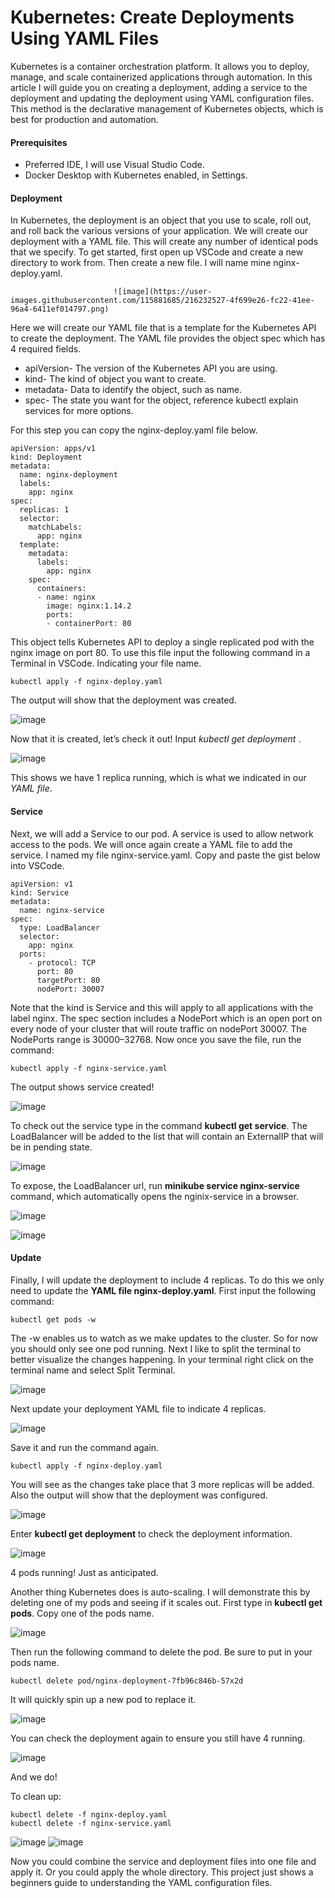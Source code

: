 # Kubernetes: Create Deployments Using YAML Files


Kubernetes is a container orchestration platform. It allows you to deploy, manage, and scale containerized applications through automation. In this article I will guide you on creating a deployment, adding a service to the deployment and updating the deployment using YAML configuration files. This method is the declarative management of Kubernetes objects, which is best for production and automation.


#### Prerequisites

* Preferred IDE, I will use Visual Studio Code.
* Docker Desktop with Kubernetes enabled, in Settings.

#### Deployment


In Kubernetes, the deployment is an object that you use to scale, roll out, and roll back the various versions of your application. We will create our deployment with a YAML file. This will create any number of identical pods that we specify. To get started, first open up VSCode and create a new directory to work from. Then create a new file. I will name mine nginx-deploy.yaml.


                           ![image](https://user-images.githubusercontent.com/115881685/216232527-4f699e26-fc22-41ee-96a4-6411ef014797.png)



Here we will create our YAML file that is a template for the Kubernetes API to create the deployment. The YAML file provides the object spec which has 4 required fields.



* apiVersion- The version of the Kubernetes API you are using.
* kind- The kind of object you want to create.
* metadata- Data to identify the object, such as name.
* spec- The state you want for the object, reference kubectl explain services for more options.


For this step you can copy the nginx-deploy.yaml file below.

```
apiVersion: apps/v1
kind: Deployment
metadata:
  name: nginx-deployment
  labels:
    app: nginx
spec:
  replicas: 1
  selector:
    matchLabels:
      app: nginx
  template:
    metadata:
      labels:
        app: nginx
    spec:
      containers:
      - name: nginx
        image: nginx:1.14.2
        ports:
        - containerPort: 80
```
        
        
This object tells Kubernetes API to deploy a single replicated pod with the nginx image on port 80. To use this file input the following command in a Terminal in VSCode. Indicating your file name.

```
kubectl apply -f nginx-deploy.yaml
```

The output will show that the deployment was created.


![image](https://user-images.githubusercontent.com/115881685/216233478-f93507de-0aad-45c5-a409-90fde78c97fd.png)



Now that it is created, let’s check it out! Input *kubectl get deployment* .


![image](https://user-images.githubusercontent.com/115881685/216233713-53d222ed-9e09-404d-8aee-9ceb3e5c6cd5.png)


This shows we have 1 replica running, which is what we indicated in our *YAML file*.


#### Service

Next, we will add a Service to our pod. A service is used to allow network access to the pods. We will once again create a YAML file to add the service. I named my file nginx-service.yaml. Copy and paste the gist below into VSCode.


```
apiVersion: v1
kind: Service
metadata:
  name: nginx-service
spec:
  type: LoadBalancer
  selector:
    app: nginx
  ports:
    - protocol: TCP
      port: 80
      targetPort: 80
      nodePort: 30007
```
      
 


Note that the kind is Service and this will apply to all applications with the label nginx. The spec section includes a NodePort which is an open port on every node of your cluster that will route traffic on nodePort 30007. The NodePorts range is 30000–32768. Now once you save the file, run the command:



```
kubectl apply -f nginx-service.yaml
```


The output shows service created!



![image](https://user-images.githubusercontent.com/115881685/216234386-b26dcfc0-a8a7-46cd-82a6-5ca6fcf6484f.png)



To check out the service type in the command **kubectl get service**. The LoadBalancer will be added to the list that will contain an ExternalIP that will be in pending state.



![image](https://user-images.githubusercontent.com/115881685/216234795-738ed258-9750-4fe2-956f-4c4a33f9559b.png)



To expose, the LoadBalancer url, run **minikube service nginx-service** command, which automatically opens the nginix-service in a browser.



![image](https://user-images.githubusercontent.com/115881685/216235977-8d9193cf-14e1-496a-99f7-0465c62cbe03.png)



![image](https://user-images.githubusercontent.com/115881685/216236063-7928c1ed-60c1-41ea-a356-c227ac396b85.png)



#### Update


Finally, I will update the deployment to include 4 replicas. To do this we only need to update the **YAML file nginx-deploy.yaml**. First input the following command:




```
kubectl get pods -w
```


The -w enables us to watch as we make updates to the cluster. So for now you should only see one pod running. Next I like to split the terminal to better visualize the changes happening. In your terminal right click on the terminal name and select Split Terminal.



![image](https://user-images.githubusercontent.com/115881685/216236446-534b4cdc-d159-4014-9147-5c86cb826b03.png)



Next update your deployment YAML file to indicate 4 replicas.




![image](https://user-images.githubusercontent.com/115881685/216236730-8a285539-deb7-4018-84d8-f4edc730adb4.png)




Save it and run the command again.



```
kubectl apply -f nginx-deploy.yaml
```



You will see as the changes take place that 3 more replicas will be added. Also the output will show that the deployment was configured.




![image](https://user-images.githubusercontent.com/115881685/216237155-b6289411-f7d2-4137-b913-c2b31e63cd31.png)





Enter **kubectl get deployment** to check the deployment information.



![image](https://user-images.githubusercontent.com/115881685/216237371-629a0bc2-c544-426a-9c2a-7c5b01cdce05.png)



4 pods running! Just as anticipated.




Another thing Kubernetes does is auto-scaling. I will demonstrate this by deleting one of my pods and seeing if it scales out. First type in **kubectl get pods**. Copy one of the pods name.




![image](https://user-images.githubusercontent.com/115881685/216237545-8a526acc-682e-4add-9b9b-d0a19f1452fd.png)



Then run the following command to delete the pod. Be sure to put in your pods name.



```
kubectl delete pod/nginx-deployment-7fb96c846b-57x2d
```


It will quickly spin up a new pod to replace it.



![image](https://user-images.githubusercontent.com/115881685/216238139-62684697-b752-4220-84da-8e88a48a5b8e.png)



You can check the deployment again to ensure you still have 4 running.




![image](https://user-images.githubusercontent.com/115881685/216238252-6ec08ffa-8708-4c34-b17f-cddb245ec372.png)




And we do!



To clean up:



```
kubectl delete -f nginx-deploy.yaml
kubectl delete -f nginx-service.yaml
```



![image](https://user-images.githubusercontent.com/115881685/216238694-7f07743c-142a-4e9c-a354-6dfd63fabeb7.png)
![image](https://user-images.githubusercontent.com/115881685/216238756-cb434ec1-2c8e-4bde-83a9-ddf739f1289d.png)





Now you could combine the service and deployment files into one file and apply it. Or you could apply the whole directory. This project just shows a beginners guide to understanding the YAML configuration files.
































        
        
        









